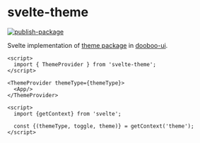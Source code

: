 # svelte-theme

[![publish-package](https://github.com/wecount-dev/svelte-theme/actions/workflows/release.yml/badge.svg)](https://github.com/wecount-dev/svelte-theme/actions/workflows/release.yml)

Svelte implementation of [theme package](https://www.npmjs.com/package/@dooboo-ui/theme) in [dooboo-ui](https://github.com/dooboolab/dooboo-ui).

```tsx
<script>
  import { ThemeProvider } from 'svelte-theme';
</script>

<ThemeProvider themeType={themeType}>
  <App/>
</ThemeProvider>
```

```svelte
<script>
  import {getContext} from 'svelte';

  const {(themeType, toggle, theme)} = getContext('theme');
</script>
```
